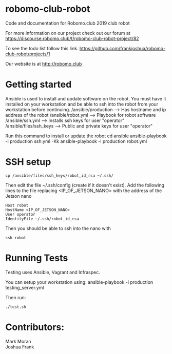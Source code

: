 # robomo-club-robot

Code and documentation for Robomo.club 2019 club robot

For more information on our project check out our forum at https://discourse.robomo.club/t/robomo-club-robot-project/82

To see the todo list follow this link. https://github.com/frankjoshua/robomo-club-robot/projects/1

Our website is at http://robomo.club

# Getting started

Ansible is used to install and update software on the robot. You must have it installed on your workstation and be able to ssh into the robot from your workstation before continuing.
/ansible/production --> Has hostname and ip address of the robot
/ansible/robot.yml --> Playbook for robot software
/ansible/ssh.yml --> Installs ssh keys for user "operator"
/ansible/files/ssh_keys --> Public and private keys for user "operator"

Run this command to install or update the robot
cd ansible
ansible-playbook -i production ssh.yml -Kk
ansible-playbook -i production robot.yml

# SSH setup

`cp /ansible/files/ssh_keys/robot_id_rsa ~/.ssh/`

Then edit the file ~/.ssh/config (create if it doesn't exist).
Add the following lines to the file replacing <IP_OF_JETSON_NANO> with the address of the Jetson nano

```
Host robot
HostName <IP_OF_JETSON_NANO>
User operator
IdentityFile ~/.ssh/robot_id_rsa
```

Then you should be able to ssh into the nano with

`ssh robot`

# Running Tests

Testing uses Ansible, Vagrant and Infraspec.

You can setup your workstation using:
ansible-playbook -i production testing_server.yml

Then run:

```
./test.sh
```

# Contributors:

Mark Moran<br>
Joshua Frank
